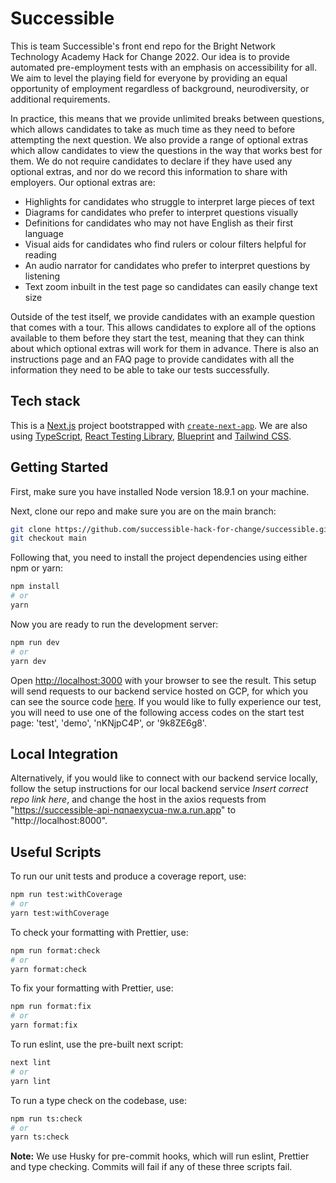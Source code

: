 # Successible

This is team Successible's front end repo for the Bright Network Technology Academy Hack for Change 2022.
Our idea is to provide automated pre-employment tests with an emphasis on accessibility for all. We aim to level the playing field for everyone by providing an equal opportunity of employment regardless of background, neurodiversity, or additional requirements.

In practice, this means that we provide unlimited breaks between questions, which allows candidates to take as much time as they need to before attempting the next question. We also provide a range of optional extras which allow candidates to view the questions in the way that works best for them. We do not require candidates to declare if they have used any optional extras, and nor do we record this information to share with employers. Our optional extras are:

- Highlights for candidates who struggle to interpret large pieces of text
- Diagrams for candidates who prefer to interpret questions visually
- Definitions for candidates who may not have English as their first language
- Visual aids for candidates who find rulers or colour filters helpful for reading
- An audio narrator for candidates who prefer to interpret questions by listening
- Text zoom inbuilt in the test page so candidates can easily change text size

Outside of the test itself, we provide candidates with an example question that comes with a tour. This allows candidates to explore all of the options available to them before they start the test, meaning that they can think about which optional extras will work for them in advance. There is also an instructions page and an FAQ page to provide candidates with all the information they need to be able to take our tests successfully.

## Tech stack

This is a [Next.js](https://nextjs.org/) project bootstrapped with [`create-next-app`](https://github.com/vercel/next.js/tree/canary/packages/create-next-app). We are also using [TypeScript](https://www.typescriptlang.org/docs/), [React Testing Library](https://testing-library.com/docs/react-testing-library/intro/), [Blueprint](https://blueprintjs.com/docs/) and [Tailwind CSS](https://tailwindcss.com/).

## Getting Started

First, make sure you have installed Node version 18.9.1 on your machine.

Next, clone our repo and make sure you are on the main branch:

```bash
git clone https://github.com/successible-hack-for-change/successible.git
git checkout main
```

Following that, you need to install the project dependencies using either npm or yarn:

```bash
npm install
# or
yarn
```

Now you are ready to run the development server:

```bash
npm run dev
# or
yarn dev
```

Open [http://localhost:3000](http://localhost:3000) with your browser to see the result. This setup will send requests to our backend service hosted on GCP, for which you can see the source code [here](https://github.com/successible-hack-for-change/gcp-successible-api). If you would like to fully experience our test, you will need to use one of the following access codes on the start test page: 'test', 'demo', 'nKNjpC4P', or '9k8ZE6g8'.

## Local Integration

Alternatively, if you would like to connect with our backend service locally, follow the setup instructions for our local backend service _Insert correct repo link here_, and change the host in the axios requests from "https://successible-api-nqnaexycua-nw.a.run.app" to "http://localhost:8000".

## Useful Scripts

To run our unit tests and produce a coverage report, use:

```bash
npm run test:withCoverage
# or
yarn test:withCoverage
```

To check your formatting with Prettier, use:

```bash
npm run format:check
# or
yarn format:check
```

To fix your formatting with Prettier, use:

```bash
npm run format:fix
# or
yarn format:fix
```

To run eslint, use the pre-built next script:

```bash
next lint
# or
yarn lint
```

To run a type check on the codebase, use:

```bash
npm run ts:check
# or
yarn ts:check
```

**Note:** We use Husky for pre-commit hooks, which will run eslint, Prettier and type checking. Commits will fail if any of these three scripts fail.
